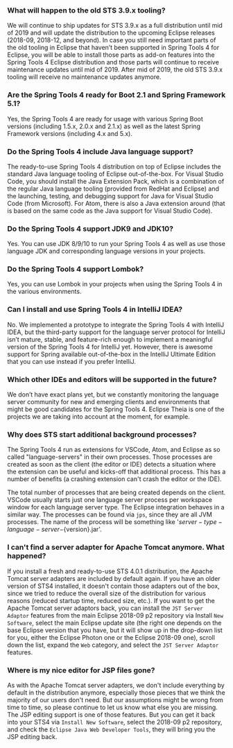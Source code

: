 ### What will happen to the old STS 3.9.x tooling?
We will continue to ship updates for STS 3.9.x as a full distribution until mid of 2019 and will update the distribution to the upcoming Eclipse releases (2018-09, 2018-12, and beyond). In case you still need important parts of the old tooling in Eclipse that haven’t been supported in Spring Tools 4 for Eclipse, you will be able to install those parts as add-on features into the Spring Tools 4 Eclipse distribution and those parts will continue to receive maintenance updates until mid of 2019. After mid of 2019, the old STS 3.9.x tooling will receive no maintenance updates anymore.

### Are the Spring Tools 4 ready for Boot 2.1 and Spring Framework 5.1?
Yes, the Spring Tools 4 are ready for usage with various Spring Boot versions (including 1.5.x, 2.0.x and 2.1.x) as well as the latest Spring Framework versions (including 4.x and 5.x).

### Do the Spring Tools 4 include Java language support?
The ready-to-use Spring Tools 4 distribution on top of Eclipse includes the standard Java language tooling of Eclipse out-of-the-box. For Visual Studio Code, you should install the Java Extension Pack, which is a combination of the regular Java language tooling (provided from RedHat and Eclipse) and the launching, testing, and debugging support for Java for Visual Studio Code (from Microsoft). For Atom, there is also a Java extension around (that is based on the same code as the Java support for Visual Studio Code).

### Do the Spring Tools 4 support JDK9 and JDK10?
Yes. You can use JDK 8/9/10 to run your Spring Tools 4 as well as use those language JDK and corresponding language versions in your projects.

### Do the Spring Tools 4 support Lombok?
Yes, you can use Lombok in your projects when using the Spring Tools 4 in the various environments.

### Can I install and use Spring Tools 4 in IntelliJ IDEA?
No. We implemented a prototype to integrate the Spring Tools 4 with IntelliJ IDEA, but the third-party support for the language server protocol for IntelliJ isn’t mature, stable, and feature-rich enough to implement a meaningful version of the Spring Tools 4 for IntelliJ yet. However, there is awesome support for Spring available out-of-the-box in the IntelliJ Ultimate Edition that you can use instead if you prefer IntelliJ.

### Which other IDEs and editors will be supported in the future?
We don’t have exact plans yet, but we constantly monitoring the language server community for new and emerging clients and environments that might be good candidates for the Spring Tools 4. Eclipse Theia is one of the projects we are taking into account at the moment, for example.

### Why does STS start additional background processes?
The Spring Tools 4 run as extensions for VSCode, Atom, and Eclipse as so called "language-servers" in their own processes. Those processes are created as soon as the client (the editor or IDE) detects a situation where the extension can be useful and kicks-off that additional process. This has a number of benefits (a crashing extension can't crash the editor or the IDE).

The total number of processes that are being created depends on the client. VSCode usually starts just one language server process per workspace window for each language server type. The Eclipse integration behaves in a similar way. The processes can be found via `jps`, since they are all JVM processes. The name of the process will be something like '${server-type}-language-server-${version}.jar'.

### I can't find a server adapter for Apache Tomcat anymore. What happened?
If you install a fresh and ready-to-use STS 4.0.1 distribution, the Apache Tomcat server adapters are included by default again. If you have an older version of STS4 installed, it doesn't contain those adapters out of the box, since we tried to reduce the overall size of the distribution for various reasons (reduced startup time, reduced size, etc.). If you want to get the Apache Tomcat server adaptors back, you can install the `JST Server Adaptor` features from the main Eclipse 2018-09 p2 repository via Install `New Software`, select the main Eclipse update site (the right one depends on the base Eclipse version that you have, but it will show up in the drop-down list for you, either the Eclipse Photon one or the Eclipse 2018-09 one), scroll down the list, expand the `Web` category, and select the `JST Server Adaptor` features.

### Where is my nice editor for JSP files gone?
As with the Apache Tomcat server adapters, we don't include everything by default in the distribution anymore, especially those pieces that we think the majority of our users don't need. But our assumptions might be wrong from time to time, so please continue to let us know what else you are missing. The JSP editing support is one of those features. But you can get it back into your STS4 via `Install New Software`, select the 2018-09 p2 repository, and check the `Eclipse Java Web Developer Tools`, they will bring you the JSP editing back.
